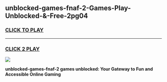
## unblocked-games-fnaf-2-Games-Play-Unblocked-&-Free-2pg04
<h3>
<a href="https://premium76.site?title=unblocked-games-fnaf-2&ref=24A">CLICK TO PLAY</a></h3>
<hr>

<h3>
<a href="https://premium76.site?title=unblocked-games-fnaf-2&ref=24A">CLICK 2 PLAY</a>
  
</h3>

<a href="https://premium76.site?title=unblocked-games-fnaf-2&ref=24A"><img src="https://clearcache.store/games.png"></a>


**unblocked-games-fnaf-2 games unblocked: Your Gateway to Fun and Accessible Online Gaming**
